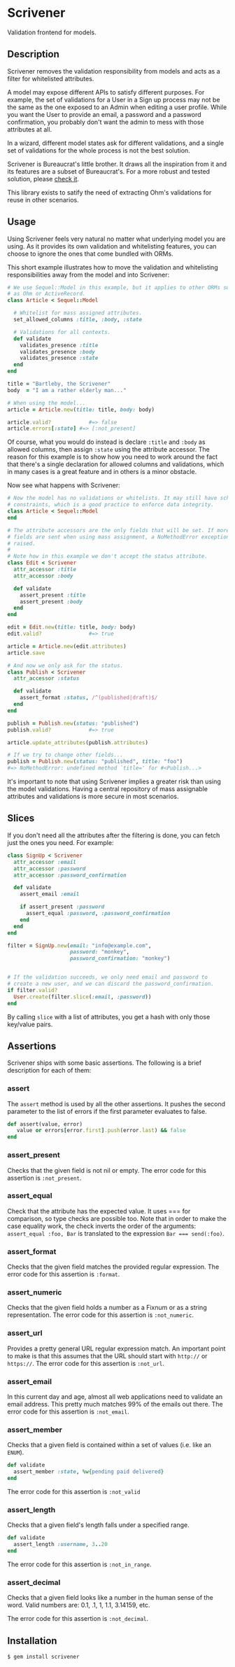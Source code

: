 Scrivener
=========

Validation frontend for models.

Description
-----------

Scrivener removes the validation responsibility from models and acts as a
filter for whitelisted attributes.

A model may expose different APIs to satisfy different purposes. For example,
the set of validations for a User in a Sign up process may not be the same
as the one exposed to an Admin when editing a user profile. While you want
the User to provide an email, a password and a password confirmation, you
probably don't want the admin to mess with those attributes at all.

In a wizard, different model states ask for different validations, and a single
set of validations for the whole process is not the best solution.

Scrivener is Bureaucrat's little brother. It draws all the inspiration from it
and its features are a subset of Bureaucrat's. For a more robust and tested
solution, please [check it](https://github.com/tizoc/bureaucrat).

This library exists to satify the need of extracting Ohm's validations for
reuse in other scenarios.

Usage
-----

Using Scrivener feels very natural no matter what underlying model you are
using. As it provides its own validation and whitelisting features, you can
choose to ignore the ones that come bundled with ORMs.

This short example illustrates how to move the validation and whitelisting
responsibilities away from the model and into Scrivener:

```ruby
# We use Sequel::Model in this example, but it applies to other ORMs such
# as Ohm or ActiveRecord.
class Article < Sequel::Model

  # Whitelist for mass assigned attributes.
  set_allowed_columns :title, :body, :state

  # Validations for all contexts.
  def validate
    validates_presence :title
    validates_presence :body
    validates_presence :state
  end
end

title = "Bartleby, the Scrivener"
body  = "I am a rather elderly man..."

# When using the model...
article = Article.new(title: title, body: body)

article.valid?            #=> false
article.errors[:state] #=> [:not_present]
```

Of course, what you would do instead is declare `:title` and `:body` as allowed
columns, then assign `:state` using the attribute accessor. The reason for this
example is to show how you need to work around the fact that there's a single
declaration for allowed columns and validations, which in many cases is a great
feature and in others is a minor obstacle.

Now see what happens with Scrivener:

```ruby
# Now the model has no validations or whitelists. It may still have schema
# constraints, which is a good practice to enforce data integrity.
class Article < Sequel::Model
end

# The attribute accessors are the only fields that will be set. If more
# fields are sent when using mass assignment, a NoMethodError exception is
# raised.
#
# Note how in this example we don't accept the status attribute.
class Edit < Scrivener
  attr_accessor :title
  attr_accessor :body

  def validate
    assert_present :title
    assert_present :body
  end
end

edit = Edit.new(title: title, body: body)
edit.valid?               #=> true

article = Article.new(edit.attributes)
article.save

# And now we only ask for the status.
class Publish < Scrivener
  attr_accessor :status

  def validate
    assert_format :status, /^(published|draft)$/
  end
end

publish = Publish.new(status: "published")
publish.valid?            #=> true

article.update_attributes(publish.attributes)

# If we try to change other fields...
publish = Publish.new(status: "published", title: "foo")
#=> NoMethodError: undefined method `title=' for #<Publish...>
```

It's important to note that using Scrivener implies a greater risk than using
the model validations. Having a central repository of mass assignable
attributes and validations is more secure in most scenarios.

Slices
------

If you don't need all the attributes after the filtering is done,
you can fetch just the ones you need. For example:

```ruby
class SignUp < Scrivener
  attr_accessor :email
  attr_accessor :password
  attr_accessor :password_confirmation

  def validate
    assert_email :email

    if assert_present :password
      assert_equal :password, :password_confirmation
    end
  end
end

filter = SignUp.new(email: "info@example.com",
                    password: "monkey",
                    password_confirmation: "monkey")


# If the validation succeeds, we only need email and password to
# create a new user, and we can discard the password_confirmation.
if filter.valid?
  User.create(filter.slice(:email, :password))
end
```

By calling `slice` with a list of attributes, you get a hash with only
those key/value pairs.

Assertions
-----------

Scrivener ships with some basic assertions. The following is a brief description
for each of them:

### assert

The `assert` method is used by all the other assertions. It pushes the
second parameter to the list of errors if the first parameter evaluates
to false.

``` ruby
def assert(value, error)
   value or errors[error.first].push(error.last) && false
end
```

### assert_present

Checks that the given field is not nil or empty. The error code for this
assertion is `:not_present`.

### assert_equal

Check that the attribute has the expected value. It uses === for
comparison, so type checks are possible too. Note that in order to
make the case equality work, the check inverts the order of the
arguments: `assert_equal :foo, Bar` is translated to the expression
`Bar === send(:foo)`.

### assert_format

Checks that the given field matches the provided regular expression.
The error code for this assertion is `:format`.

### assert_numeric

Checks that the given field holds a number as a Fixnum or as a string
representation. The error code for this assertion is `:not_numeric`.

### assert_url

Provides a pretty general URL regular expression match. An important
point to make is that this assumes that the URL should start with
`http://` or `https://`. The error code for this assertion is
`:not_url`.

### assert_email

In this current day and age, almost all web applications need to
validate an email address. This pretty much matches 99% of the emails
out there. The error code for this assertion is `:not_email`.

### assert_member

Checks that a given field is contained within a set of values (i.e.
like an `ENUM`).

``` ruby
def validate
  assert_member :state, %w{pending paid delivered}
end
```

The error code for this assertion is `:not_valid`

### assert_length

Checks that a given field's length falls under a specified range.

``` ruby
def validate
  assert_length :username, 3..20
end
```

The error code for this assertion is `:not_in_range`.

### assert_decimal

Checks that a given field looks like a number in the human sense
of the word. Valid numbers are: 0.1, .1, 1, 1.1, 3.14159, etc.

The error code for this assertion is `:not_decimal`.

Installation
------------

    $ gem install scrivener
